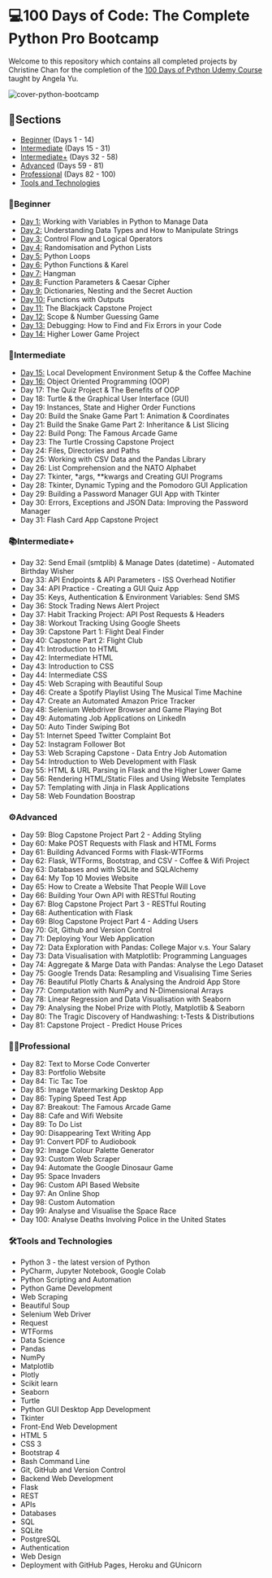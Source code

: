 # 💻100 Days of Code: The Complete Python Pro Bootcamp
Welcome to this repository which contains all completed projects by Christine Chan for the completion of the [100 Days of Python Udemy Course](https://www.udemy.com/course/100-days-of-code/) taught by Angela Yu.

![cover-python-bootcamp](https://github.com/user-attachments/assets/69effde2-1ccd-44ab-8750-dff47094f598)

## 📄Sections
- [Beginner](#beginner) (Days 1 - 14)
- [Intermediate](#intermediate) (Days 15 - 31)
- [Intermediate+](#intermediate-1) (Days 32 - 58)
- [Advanced](#%EF%B8%8Fadvanced) (Days 59 - 81)
- [Professional](#professional) (Days 82 - 100)
- [Tools and Technologies](#%EF%B8%8Ftools-and-technologies)

### 🌱Beginner
- [Day 1:](https://github.com/cchristinechan/100-Days-Of-Python/tree/main/Day%20001) Working with Variables in Python to Manage Data
- [Day 2:](https://github.com/cchristinechan/100-Days-Of-Python/tree/main/Day%20002) Understanding Data Types and How to Manipulate Strings
- [Day 3:](https://github.com/cchristinechan/100-Days-Of-Python/tree/main/Day%20003) Control Flow and Logical Operators
- [Day 4:](https://github.com/cchristinechan/100-Days-Of-Python/tree/main/Day%20004) Randomisation and Python Lists
- [Day 5:](https://github.com/cchristinechan/100-Days-Of-Python/tree/main/Day%20005) Python Loops
- [Day 6:](https://github.com/cchristinechan/100-Days-Of-Python/tree/main/Day%20006) Python Functions & Karel
- [Day 7:](https://github.com/cchristinechan/100-Days-Of-Python/tree/main/Day%20007) Hangman
- [Day 8:](https://github.com/cchristinechan/100-Days-Of-Python/tree/main/Day%20008) Function Parameters & Caesar Cipher
- [Day 9:](https://github.com/cchristinechan/100-Days-Of-Python/tree/main/Day%20009) Dictionaries, Nesting and the Secret Auction
- [Day 10:](https://github.com/cchristinechan/100-Days-Of-Python/tree/main/Day%20010) Functions with Outputs
- [Day 11:](https://github.com/cchristinechan/100-Days-Of-Python/tree/main/Day%20011) The Blackjack Capstone Project
- [Day 12:](https://github.com/cchristinechan/100-Days-Of-Python/tree/main/Day%20012) Scope & Number Guessing Game
- [Day 13:](https://github.com/cchristinechan/100-Days-Of-Python/tree/main/Day%20013) Debugging: How to Find and Fix Errors in your Code
- [Day 14:](https://github.com/cchristinechan/100-Days-Of-Python/tree/main/Day%20014) Higher Lower Game Project

### 📖Intermediate
- [Day 15:](https://github.com/cchristinechan/100-Days-Of-Python/tree/main/Day%20015) Local Development Environment Setup & the Coffee Machine
- [Day 16:](https://github.com/cchristinechan/100-Days-Of-Python/tree/main/Day%20016) Object Oriented Programming (OOP)
- Day 17: The Quiz Project & The Benefits of OOP
- Day 18: Turtle & the Graphical User Interface (GUI)
- Day 19: Instances, State and Higher Order Functions
- Day 20: Build the Snake Game Part 1: Animation & Coordinates
- Day 21: Build the Snake Game Part 2: Inheritance & List Slicing
- Day 22: Build Pong: The Famous Arcade Game
- Day 23: The Turtle Crossing Capstone Project
- Day 24: Files, Directories and Paths
- Day 25: Working with CSV Data and the Pandas Library
- Day 26: List Comprehension and the NATO Alphabet
- Day 27: Tkinter, *args, **kwargs and Creating GUI Programs
- Day 28: Tkinter, Dynamic Typing and the Pomodoro GUI Application
- Day 29: Building a Password Manager GUI App with Tkinter
- Day 30: Errors, Exceptions and JSON Data: Improving the Password Manager
- Day 31: Flash Card App Capstone Project

### 📚Intermediate+
- Day 32: Send Email (smtplib) & Manage Dates (datetime) - Automated Birthday Wisher
- Day 33: API Endpoints & API Parameters - ISS Overhead Notifier
- Day 34: API Practice - Creating a GUI Quiz App
- Day 35: Keys, Authentication & Environment Variables: Send SMS
- Day 36: Stock Trading News Alert Project
- Day 37: Habit Tracking Project: API Post Requests & Headers
- Day 38: Workout Tracking Using Google Sheets
- Day 39: Capstone Part 1: Flight Deal Finder
- Day 40: Capstone Part 2: Flight Club
- Day 41: Introduction to HTML
- Day 42: Intermediate HTML
- Day 43: Introduction to CSS
- Day 44: Intermediate CSS
- Day 45: Web Scraping with Beautiful Soup
- Day 46: Create a Spotify Playlist Using The Musical Time Machine
- Day 47: Create an Automated Amazon Price Tracker
- Day 48: Selenium Webdriver Browser and Game Playing Bot
- Day 49: Automating Job Applications on LinkedIn
- Day 50: Auto Tinder Swiping Bot
- Day 51: Internet Speed Twitter Complaint Bot
- Day 52: Instagram Follower Bot
- Day 53: Web Scraping Capstone - Data Entry Job Automation
- Day 54: Introduction to Web Development with Flask
- Day 55: HTML & URL Parsing in Flask and the Higher Lower Game
- Day 56: Rendering HTML/Static Files and Using Website Templates
- Day 57: Templating with Jinja in Flask Applications
- Day 58: Web Foundation Boostrap

### ⚙️Advanced
- Day 59: Blog Capstone Project Part 2 - Adding Styling
- Day 60: Make POST Requests with Flask and HTML Forms
- Day 61: Building Advanced Forms with Flask-WTForms
- Day 62: Flask, WTForms, Bootstrap, and CSV - Coffee & Wifi Project
- Day 63: Databases and with SQLite and SQLAlchemy
- Day 64: My Top 10 Movies Website
- Day 65: How to Create a Website That People Will Love
- Day 66: Building Your Own API with RESTful Routing
- Day 67: Blog Capstone Project Part 3 - RESTful Routing
- Day 68: Authentication with Flask
- Day 69: Blog Capstone Project Part 4 - Adding Users
- Day 70: Git, Github and Version Control
- Day 71: Deploying Your Web Application
- Day 72: Data Exploration with Pandas: College Major v.s. Your Salary
- Day 73: Data Visualisation with Matplotlib: Programming Languages
- Day 74: Aggregate & Marge Data with Pandas: Analyse the Lego Dataset
- Day 75: Google Trends Data: Resampling and Visualising Time Series
- Day 76: Beautiful Plotly Charts & Analysing the Android App Store
- Day 77: Computation with NumPy and N-Dimensional Arrays
- Day 78: Linear Regression and Data Visualisation with Seaborn
- Day 79: Analysing the Nobel Prize with Plotly, Matplotlib & Seaborn
- Day 80: The Tragic Discovery of Handwashing: t-Tests & Distributions
- Day 81: Capstone Project - Predict House Prices

### 👩‍💻Professional
- Day 82: Text to Morse Code Converter
- Day 83: Portfolio Website
- Day 84: Tic Tac Toe
- Day 85: Image Watermarking Desktop App
- Day 86: Typing Speed Test App
- Day 87: Breakout: The Famous Arcade Game
- Day 88: Cafe and Wifi Website
- Day 89: To Do List
- Day 90: Disappearing Text Writing App
- Day 91: Convert PDF to Audiobook
- Day 92: Image Colour Palette Generator
- Day 93: Custom Web Scraper
- Day 94: Automate the Google Dinosaur Game
- Day 95: Space Invaders
- Day 96: Custom API Based Website
- Day 97: An Online Shop
- Day 98: Custom Automation
- Day 99: Analyse and Visualise the Space Race
- Day 100: Analyse Deaths Involving Police in the United States

### 🛠️Tools and Technologies
- Python 3 - the latest version of Python
- PyCharm, Jupyter Notebook, Google Colab
- Python Scripting and Automation
- Python Game Development
- Web Scraping
- Beautiful Soup
- Selenium Web Driver
- Request
- WTForms
- Data Science
- Pandas
- NumPy
- Matplotlib
- Plotly
- Scikit learn
- Seaborn
- Turtle
- Python GUI Desktop App Development
- Tkinter
- Front-End Web Development
- HTML 5
- CSS 3
- Bootstrap 4
- Bash Command Line
- Git, GitHub and Version Control
- Backend Web Development
- Flask
- REST
- APIs
- Databases
- SQL
- SQLite
- PostgreSQL
- Authentication
- Web Design
- Deployment with GitHub Pages, Heroku and GUnicorn
